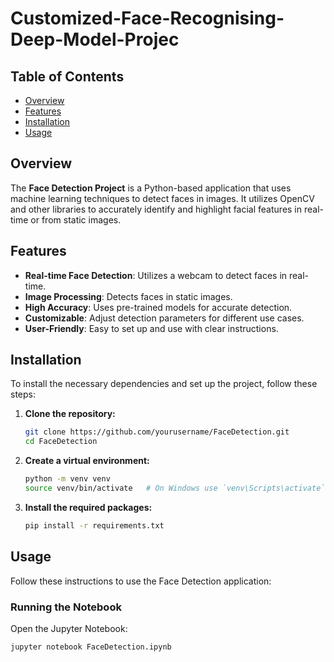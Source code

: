 # Customized-Face-Recognising-Deep-Model-Projec

## Table of Contents
- [Overview](#overview)
- [Features](#features)
- [Installation](#installation)
- [Usage](#usage)

## Overview
The **Face Detection Project** is a Python-based application that uses machine learning techniques to detect faces in images. It utilizes OpenCV and other libraries to accurately identify and highlight facial features in real-time or from static images.

## Features
- **Real-time Face Detection**: Utilizes a webcam to detect faces in real-time.
- **Image Processing**: Detects faces in static images.
- **High Accuracy**: Uses pre-trained models for accurate detection.
- **Customizable**: Adjust detection parameters for different use cases.
- **User-Friendly**: Easy to set up and use with clear instructions.

## Installation
To install the necessary dependencies and set up the project, follow these steps:

1. **Clone the repository:**
    ```bash
    git clone https://github.com/yourusername/FaceDetection.git
    cd FaceDetection
    ```

2. **Create a virtual environment:**
    ```bash
    python -m venv venv
    source venv/bin/activate   # On Windows use `venv\Scripts\activate` and
    ```

3. **Install the required packages:**
    ```bash
    pip install -r requirements.txt
    ```

## Usage
Follow these instructions to use the Face Detection application:

### Running the Notebook
Open the Jupyter Notebook:

```bash
jupyter notebook FaceDetection.ipynb
```


